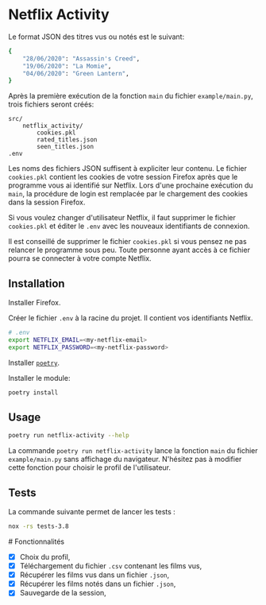 Netflix Activity
===================

Le format JSON des titres vus ou notés est le suivant:

```bash
{
    "28/06/2020": "Assassin's Creed",
    "19/06/2020": "La Momie",
    "04/06/2020": "Green Lantern",
}
```

Après la première exécution de la fonction `main` du fichier `example/main.py`, trois fichiers seront créés:

```
src/
    netflix_activity/
        cookies.pkl
        rated_titles.json
        seen_titles.json
.env
```

Les noms des fichiers JSON suffisent à expliciter leur contenu. Le fichier `cookies.pkl` contient les cookies de votre session Firefox après que le programme vous ai identifié sur Netflix. Lors d'une prochaine exécution du `main`, la procédure de login est remplacée par le chargement des cookies dans la session Firefox.

Si vous voulez changer d'utilisateur Netflix, il faut supprimer le fichier `cookies.pkl` et éditer le `.env` avec les nouveaux identifiants de connexion.

Il est conseillé de supprimer le fichier `cookies.pkl` si vous pensez ne pas relancer le programme sous peu. Toute personne ayant accès à ce fichier pourra se connecter à votre compte Netflix.

## Installation

Installer Firefox.

Créer le fichier `.env` à la racine du projet. Il contient vos identifiants Netflix.
```bash
# .env
export NETFLIX_EMAIL=<my-netflix-email>
export NETFLIX_PASSWORD=<my-netflix-password>
```

Installer [`poetry`](https://python-poetry.org/docs/).

Installer le module:
```bash
poetry install
```

## Usage

```bash
poetry run netflix-activity --help
```

La commande `poetry run netflix-activity` lance la fonction `main` du fichier `example/main.py` sans affichage du navigateur.
N'hésitez pas à modifier cette fonction pour choisir le profil de l'utilisateur.

## Tests

La commande suivante permet de lancer les tests :
```bash
nox -rs tests-3.8
```

# Fonctionnalités

 - [x] Choix du profil,
 - [x] Téléchargement du fichier `.csv` contenant les films vus,
 - [x] Récupérer les films vus dans un fichier `.json`,
 - [x] Récupérer les films notés dans un fichier `.json`,
 - [x] Sauvegarde de la session,
